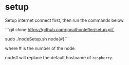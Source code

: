 # setup
Setup internet connect first, then run the commands below.


```git clone https://github.com/jonathonlefler/setup.git`

sudo ./nodeSetup.sh node{#}```
 
where # is the number of the node.

node# will replace the default hostname of `raspberry`.

